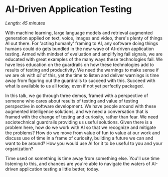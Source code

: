 # AI-Driven Application Testing

*Length: 45 minutes* 

With machine learning, large language models and retrieval augmented generation applied on text, voice, images and video, there's plenty of things AI out there. For 'acting humanly' framing to AI, any software doing things humans could do gets bundled in the new wave of AI-driven application testing. Armed with mindset of evaluation and amplifying fail signals, we are educated with great examples of the many ways these technologies fail. We have less education on the guardrails on how these technologies add to results of testing and productivity. We need the warnings to make sense if _we_ are ok with _all_ of this, yet the time to listen and deliver warnings is time away from figuring out the guardrails to succeed with this. Succeed with what is available to us all today, even if not yet perfectly packaged.

In this talk, we go through three demos, framed with a perspective of someone who cares about results of testing and value of testing perspective in software development. We have people around with these augmented intelligence solutions, and we need a conversation that is framed with the change of testing and curiosity, rather than fear. We need sociotechnical guardrails providing us useful solutions. Given there is a problem here, how do we work with AI so that we recognize and mitigate the problems? How do we move from value of fun to value at our work and discuss use of time in a frame of curiosity, building a future we can and want to be around? How you would use AI for it to be useful to you and your organization? 

Time used on something is time away from something else. You'll use time listening to this, and chances are you're able to navigate the waters of AI-driven application testing a little better, today.

